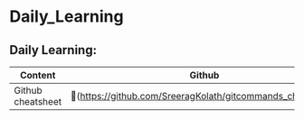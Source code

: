 # Daily_Learning

## Daily Learning:

| **Content** | **Github** | **Substack** |
| --- | --- | --- |
| Github cheatsheet |🔗(https://github.com/SreeragKolath/gitcommands_cheatsheet) | 🔗(https://sreerag.substack.com/p/github-cheatsheet) |
